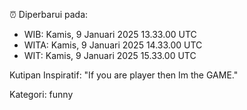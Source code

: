 ⏰ Diperbarui pada:
- WIB: Kamis, 9 Januari 2025 13.33.00 UTC
- WITA: Kamis, 9 Januari 2025 14.33.00 UTC
- WIT: Kamis, 9 Januari 2025 15.33.00 UTC

Kutipan Inspiratif:
"If you are player then Im the GAME."


Kategori: funny

